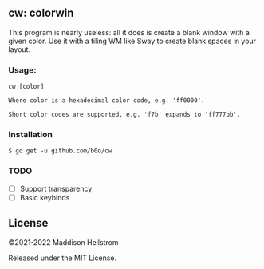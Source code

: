 cw: colorwin
------------

This program is nearly useless: all it does is create a blank window with a
given color. Use it with a tiling WM like Sway to create blank spaces in your
layout.

### Usage:

```
cw [color]

Where color is a hexadecimal color code, e.g. 'ff0000'.

Short color codes are supported, e.g. 'f7b' expands to 'ff777bb'.
```

### Installation

```
$ go get -u github.com/b0o/cw
```


### TODO

- [ ] Support transparency
- [ ] Basic keybinds

## License

&copy;2021-2022 Maddison Hellstrom

Released under the MIT License.
